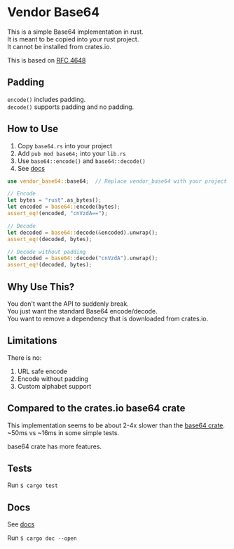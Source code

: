 # Vendor Base64

This is a simple Base64 implementation in rust.  
It is meant to be copied into your rust project.  
It cannot be installed from crates.io.  

This is based on [RFC 4648](https://datatracker.ietf.org/doc/html/rfc4648)

## Padding

`encode()` includes padding.  
`decode()` supports padding and no padding.

## How to Use

1. Copy `base64.rs` into your project
1. Add `pub mod base64;` into your `lib.rs`
1. Use `base64::encode()` and `base64::decode()`
1. See [docs](https://andrew-shay.github.io/rust_vendor_base64/vendor_base64/base64/index.html)

```rust
use vendor_base64::base64;  // Replace vendor_base64 with your project name

// Encode
let bytes = "rust".as_bytes();
let encoded = base64::encode(bytes);
assert_eq!(encoded, "cnVzdA==");

// Decode
let decoded = base64::decode(&encoded).unwrap();
assert_eq!(decoded, bytes);

// Decode without padding
let decoded = base64::decode("cnVzdA").unwrap();
assert_eq!(decoded, bytes);
```

## Why Use This?

You don't want the API to suddenly break.  
You just want the standard Base64 encode/decode.  
You want to remove a dependency that is downloaded from crates.io.  

## Limitations

There is no:

1. URL safe encode
1. Encode without padding
1. Custom alphabet support

## Compared to the crates.io base64 crate

This implementation seems to be about 2-4x slower than the [base64 crate](https://docs.rs/base64/latest/base64/).  ~50ms vs ~16ms in some simple tests.

base64 crate has more features.

## Tests

Run `$ cargo test`  

## Docs

See [docs](https://andrew-shay.github.io/rust_vendor_base64/vendor_base64/base64/index.html)  

Run `$ cargo doc --open`